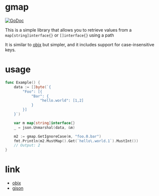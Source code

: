 # gmap
[![GoDoc](https://godoc.org/github.com/kkHAIKE/gmap?status.svg)](https://godoc.org/github.com/kkHAIKE/gmap)

This is a simple library that allows you to retrieve values from a `map[string]interface{}` or `[]interface{}` using a path

It is similar to [objx](https://github.com/stretchr/objx) but simpler, and it includes support for case-insensitive keys.

# usage
```go
func Example() {
    data := []byte(`{
        "Foo": [{
            "Bar": {
                "hello.world": [1,2]
            }
        }]
    }`)

    var m map[string]interface{}
    _ = json.Unmarshal(data, &m)

    m2 := gmap.GetIgnoreCase(m, "foo.0.bar")
    fmt.Println(m2.MustMap().Get(`hello\.world.1`).MustInt())
    // Output: 2
}
```

# link
- [objx](https://github.com/stretchr/objx)
- [gjson](https://github.com/tidwall/gjson)
